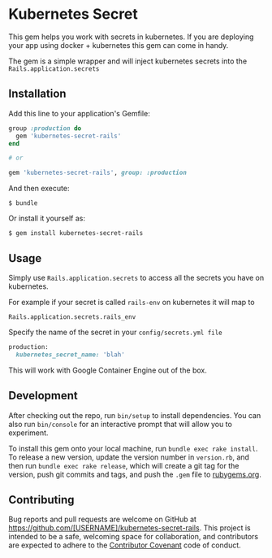 # Kubernetes Secret

This gem helps you work with secrets in kubernetes. If you are deploying your app using docker + kubernetes this gem can come in handy.

The gem is a simple wrapper and will inject kubernetes secrets into the `Rails.application.secrets`

## Installation

Add this line to your application's Gemfile:

```ruby
group :production do 
  gem 'kubernetes-secret-rails'
end

# or

gem 'kubernetes-secret-rails', group: :production
```

And then execute:

    $ bundle

Or install it yourself as:

    $ gem install kubernetes-secret-rails

## Usage

Simply use `Rails.application.secrets` to access all the secrets you have on kubernetes.

For example if your secret is called `rails-env` on kubernetes it will map to

`Rails.application.secrets.rails_env`

Specify the name of the secret in your `config/secrets.yml file`

```ruby
production:
  kubernetes_secret_name: 'blah'
```

This will work with Google Container Engine out of the box.

## Development

After checking out the repo, run `bin/setup` to install dependencies. You can also run `bin/console` for an interactive prompt that will allow you to experiment.

To install this gem onto your local machine, run `bundle exec rake install`. To release a new version, update the version number in `version.rb`, and then run `bundle exec rake release`, which will create a git tag for the version, push git commits and tags, and push the `.gem` file to [rubygems.org](https://rubygems.org).

## Contributing

Bug reports and pull requests are welcome on GitHub at https://github.com/[USERNAME]/kubernetes-secret-rails. This project is intended to be a safe, welcoming space for collaboration, and contributors are expected to adhere to the [Contributor Covenant](http://contributor-covenant.org) code of conduct.

